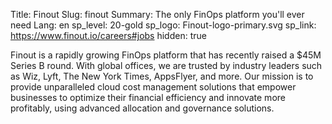 Title: Finout
Slug: finout
Summary: The only FinOps platform you'll ever need
Lang: en
sp_level: 20-gold
sp_logo: Finout-logo-primary.svg
sp_link: https://www.finout.io/careers#jobs
hidden: true

Finout is a rapidly growing FinOps platform that has recently raised a
$45M Series B round. With global offices, we are trusted by industry
leaders such as Wiz, Lyft, The New York Times, AppsFlyer, and
more. Our mission is to provide unparalleled cloud cost management
solutions that empower businesses to optimize their financial
efficiency and innovate more profitably, using advanced allocation and
governance solutions.
